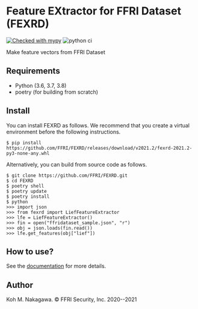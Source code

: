 Feature EXtractor for FFRI Dataset (FEXRD)
=======================================
[![Checked with mypy](http://www.mypy-lang.org/static/mypy_badge.svg)](http://mypy-lang.org/)
![python ci](https://github.com/FFRI/FEXRD/workflows/python%20ci/badge.svg)

Make feature vectors from FFRI Dataset

Requirements
---------------------------------------
- Python (3.6, 3.7, 3.8)
- poetry (for building from scratch)

Install
---------------------------------------

You can install FEXRD as follows. We recommend that you create a virtual environment before the following instructions.

```
$ pip install https://github.com/FFRI/FEXRD/releases/download/v2021.2/fexrd-2021.2-py3-none-any.whl
```

Alternatively, you can build from source code as follows.

```
$ git clone https://github.com/FFRI/FEXRD.git
$ cd FEXRD
$ poetry shell
$ poetry update
$ poetry install
$ python
>>> import json
>>> from fexrd import LiefFeatureExtractor
>>> lfe = LiefFeatureExtractor()
>>> fin = open("ffridataset_sample.json", "r")
>>> obj = json.loads(fin.read())
>>> lfe.get_features(obj["lief"])
```

How to use?
---------------------------------------
See the [documentation](https://ffri.github.io/FEXRD/) for more details.

Author
---------------------------------------
Koh M. Nakagawa. &copy; FFRI Security, Inc. 2020--2021
